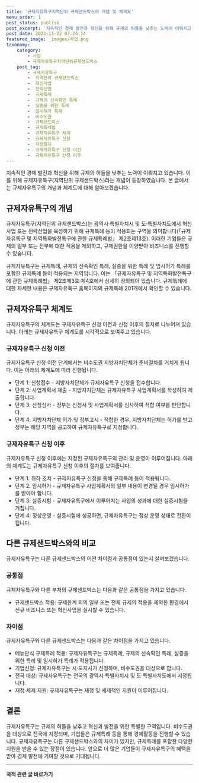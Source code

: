 ```yaml
---
title: '규제자유특구지역단위 규제샌드박스의 개념 및 체계도'
menu_order: 1
post_status: publish
post_excerpt: '지속적인 경제 발전과 혁신을 위해 규제의 허들을 낮추는 노력이 이뤄지고 있습니다. 이를 위해 규제자유특구 지역단위 규제샌드박스 라는 개념이 등장하였습니다. 본 글에서는 규제자유특구의 개념과 체계도에 대해 알아보겠습니다.'
post_date: 2023-11-22 07:24:14
featured_image: _images/사업.png
taxonomy:
    category:
        - 사업
        - 규제자유특구지역단위규제샌드박스
    post_tag:
        - 규제자유특구
        -  지역단위 규제샌드박스
        -  혁신사업
        -  전략산업
        -  규제특례
        -  규제의 신속확인 특례
        -  실증을 위한 특례
        -  임시허가 특례
        -  비수도권
        -  규제샌드박스
        -  규제특례법
        -  규제자유특구 체계
        -  규제자유특구 신청
        -  지정절차
        -  규제자유특구 신청 이전
        -  규제자유특구 신청 이후
---
```



지속적인 경제 발전과 혁신을 위해 규제의 허들을 낮추는 노력이 이뤄지고 있습니다. 이를 위해 규제자유특구(지역단위 규제샌드박스)라는 개념이 등장하였습니다. 본 글에서는 규제자유특구의 개념과 체계도에 대해 알아보겠습니다.

## 규제자유특구의 개념

규제자유특구(지역단위 규제샌드박스)는 광역시·특별자치시 및 도·특별자치도에서 혁신사업 또는 전략산업을 육성하기 위해 규제특례 등이 적용되는 구역을 의미합니다(「규제자유특구 및 지역특화발전특구에 관한 규제특례법」 제2조제13호). 이러한 기업들은 규제의 일부 또는 전부에 대한 적용을 제외하고, 규제권한을 이양받아 비즈니스를 진행할 수 있습니다.

규제자유특구는 규제특례, 규제의 신속확인 특례, 실증을 위한 특례 및 임시허가 특례를 포함한 규제특례 등이 적용되는 지역입니다. 이는 「규제자유특구 및 지역특화발전특구에 관한 규제특례법」 제2조제3호·제4호에서 상세히 정의되어 있습니다. 규제특례에 대한 자세한 내용은 규제자유특구 홈페이지의 규제특례 201개에서 확인할 수 있습니다.

## 규제자유특구 체계도

규제자유특구의 체계도는 규제자유특구 신청 이전과 신청 이후의 절차로 나누어져 있습니다. 아래는 규제자유특구 체계도를 시각적으로 보여주고 있습니다.

### 규제자유특구 신청 이전

규제자유특구 신청 이전 단계에서는 비수도권 지방자치단체가 준비절차를 거치게 됩니다. 이는 아래의 체계도에 따라 진행됩니다.

- 단계 1: 신청접수 - 지방자치단체가 규제자유특구 신청을 접수합니다.
- 단계 2: 사업계획서 제출 - 지방자치단체는 규제자유특구 사업계획서를 작성하여 제출합니다.
- 단계 3: 신청심사 - 정부는 신청서 및 사업계획서를 심사하여 적합 여부를 판단합니다.
- 단계 4: 지방자치단체 허가 및 정부고시 - 적합한 경우, 지방자치단체는 허가를 받고 정부는 해당 지역을 공고하여 규제자유특구로 지정합니다.

### 규제자유특구 신청 이후

규제자유특구 신청 이후에는 지정된 규제자유특구의 관리 및 운영이 이루어집니다. 아래의 체계도는 규제자유특구 신청 이후의 절차를 보여줍니다.

- 단계 1: 취하 조치 - 규제자유특구 신청을 통해 규제특례 등이 적용됩니다.
- 단계 2: 임시허가 - 규제자유특구 사업계획서의 일부 내용이 변경될 경우 임시허가를 받아야 합니다.
- 단계 3: 실증시험 - 규제자유특구에서 이루어지는 사업의 성과에 대한 실증시험을 거칩니다.
- 단계 4: 정상운영 - 실증시험에 성공하면, 규제자유특구는 정상 운영 상태로 전환이 됩니다.

## 다른 규제샌드박스와의 비교

규제자유특구는 다른 규제샌드박스와 어떤 차이점과 공통점이 있는지 살펴보겠습니다.

### 공통점

규제자유특구와 다른 부처의 규제샌드박스는 다음과 같은 공통점을 가지고 있습니다.

- 규제샌드박스 적용: 규제한계 외의 일부 또는 전체 규제의 적용을 제외한 환경에서 신규 비즈니스 또는 혁신사업을 실시할 수 있습니다.

### 차이점

규제자유특구와 다른 규제샌드박스는 다음과 같은 차이점을 가지고 있습니다.

- 메뉴판식 규제특례 적용: 규제자유특구는 규제특례, 규제의 신속확인 특례, 실증을 위한 특례 및 임시허가 특례가 적용됩니다.
- 기업신청: 규제자유특구는 시·도지사가 신청하며, 비수도권을 대상으로 합니다.
- 전국 대상: 규제자유특구는 전국의 광역시·특별자치시 및 도·특별자치도에서 지정됩니다.
- 재정·세제 지원: 규제자유특구는 재정 및 세제적인 지원이 이루어집니다.

## 결론

규제자유특구는 규제의 허들을 낮추고 혁신과 발전을 위한 특별한 구역입니다. 비수도권을 대상으로 전국에 지정되며, 기업들은 규제특례 등을 통해 경제활동을 진행할 수 있습니다. 규제자유특구는 다른 규제샌드박스와의 차이가 있지만, 규제특례를 포함한 다양한 지원을 받을 수 있는 장점이 있습니다. 앞으로 더 많은 기업들이 규제자유특구의 혜택을 받아 경제 발전에 기여할 것으로 기대됩니다.
<!-- wp:separator -->
<hr class="wp-block-separator has-alpha-channel-opacity"/>
<!-- /wp:separator -->

<!-- wp:group {"backgroundColor":"base","layout":{"type":"constrained"}} -->
<div class="wp-block-group has-base-background-color has-background"><!-- wp:paragraph {"align":"center","fontSize":"medium"} -->
<p class="has-text-align-center has-large-font-size"><strong>국적 관련 글 바로가기</strong></p>
<!-- /wp:paragraph -->


<!-- wp:latest-posts
{"categories":[{"id":14351,"count":19,"description":"","link":"https://uknowlaw.com/category/%ea%b5%ad%ec%a0%81/","name":"국적","slug":"국적","taxonomy":"category","parent":0,"meta":[],"_links":{"self":[{"href":"https://uknowlaw.com/wp-json/wp/v2/categories/14351"}],"collection":[{"href":"https://uknowlaw.com/wp-json/wp/v2/categories"}],"about":[{"href":"https://uknowlaw.com/wp-json/wp/v2/taxonomies/category"}],"wp:post_type":[{"href":"https://uknowlaw.com/wp-json/wp/v2/posts?categories=14351"}],"curies":[{"name":"wp","href":"https://api.w.org/{rel}","templated":true}]}}],"postsToShow":100,"excerptLength":28,"postLayout":"grid","columns":2,"featuredImageAlign":"left","featuredImageSizeSlug":"large","fontSize":"small"} /--></div>
<!-- /wp:group -->